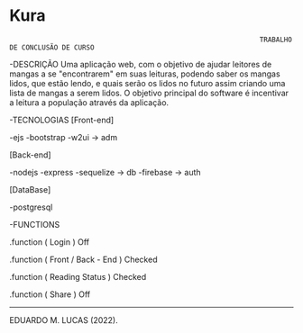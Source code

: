# Kura
                                                                  TRABALHO DE CONCLUSÃO DE CURSO

-DESCRIÇÃO
Uma aplicação web, com o objetivo de ajudar leitores de mangas a se "encontrarem" em suas leituras,
podendo saber os mangas lidos, que estão lendo, e quais serão os lidos no futuro assim criando uma
lista de mangas a serem lidos. O objetivo principal do software é incentivar a leitura a população
através da aplicação.

-TECNOLOGIAS
[Front-end]
 
-ejs
-bootstrap
-w2ui -> adm

[Back-end]

-nodejs
-express
-sequelize -> db
-firebase -> auth

[DataBase]

-postgresql

-FUNCTIONS

.function ( Login ) Off

.function ( Front / Back - End ) Checked

.function ( Reading Status ) Checked

.function ( Share ) Off

_________________________________________________________________________________________________________________________________________________________________________
EDUARDO M. LUCAS (2022).
